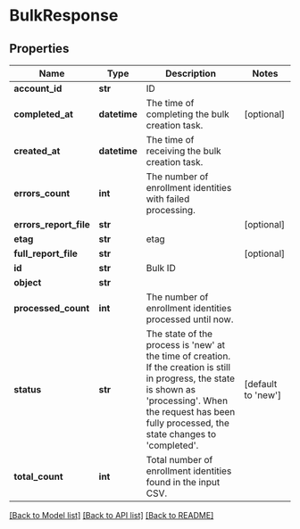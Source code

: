 # BulkResponse

## Properties
Name | Type | Description | Notes
------------ | ------------- | ------------- | -------------
**account_id** | **str** | ID | 
**completed_at** | **datetime** | The time of completing the bulk creation task.  | [optional] 
**created_at** | **datetime** | The time of receiving the bulk creation task.  | 
**errors_count** | **int** | The number of enrollment identities with failed processing.  | 
**errors_report_file** | **str** |  | [optional] 
**etag** | **str** | etag | 
**full_report_file** | **str** |  | [optional] 
**id** | **str** | Bulk ID | 
**object** | **str** |  | 
**processed_count** | **int** | The number of enrollment identities processed until now.  | 
**status** | **str** | The state of the process is &#39;new&#39; at the time of creation. If the creation is still in progress, the state is shown as &#39;processing&#39;. When the request has been fully processed, the state changes to &#39;completed&#39;.  | [default to 'new']
**total_count** | **int** | Total number of enrollment identities found in the input CSV.  | 

[[Back to Model list]](../README.md#documentation-for-models) [[Back to API list]](../README.md#documentation-for-api-endpoints) [[Back to README]](../README.md)


